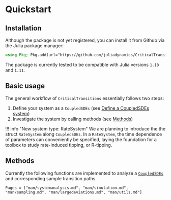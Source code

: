 # Quickstart

## Installation
Although the package is not yet registered, you can install it from Github via the Julia package manager:
```julia
using Pkg; Pkg.add(url="https://github.com/juliadynamics/CriticalTransitions.jl.git")
```

The package is currently tested to be compatible with Julia versions `1.10` and `1.11`.

## Basic usage
The general workflow of `CriticalTransitions` essentially follows two steps:

1. Define your system as a `CoupledSDEs` (see [Define a CoupledSDEs system](@ref))
2. Investigate the system by calling methods (see [Methods](@ref))

!!! info "New system type: RateSystem"
    We are planning to introduce the the struct `RateSystem` along `CoupledSDEs`. In a `RateSystem`, the time dependence of parameters can conveniently be specified, laying the foundation for a toolbox to study rate-induced tipping, or R-tipping.

## Methods

Currently the following functions are implemented to analyze a [`CoupledSDEs`](@ref) and 
corresponding sample transition paths.

```@index
Pages = ["man/systemanalysis.md", "man/simulation.md", "man/sampling.md", "man/largedeviations.md", "man/utils.md"]
```